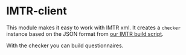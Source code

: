 # IMTR-client

This module makes it easy to work with IMTR xml. It creates
a `checker` instance based on the JSON format from [our IMTR build script](../../../../apps/imtr).

With the checker you can build questionnaires.
